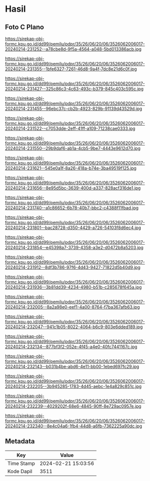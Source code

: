 # Hasil

## Foto C Plano

https://sirekap-obj-formc.kpu.go.id/dd99/pemilu/pdpr/35/26/06/20/06/3526062006017-20240214-231252--a78cbe8d-9f5a-4564-a048-5bd013386acb.jpg

https://sirekap-obj-formc.kpu.go.id/dd99/pemilu/pdpr/35/26/06/20/06/3526062006017-20240214-231355--1bfe6327-7261-46d8-9a4f-7dc8e21d6c0f.jpg

https://sirekap-obj-formc.kpu.go.id/dd99/pemilu/pdpr/35/26/06/20/06/3526062006017-20240214-231427--325c86c3-4c63-493c-b379-845c403c595c.jpg

https://sirekap-obj-formc.kpu.go.id/dd99/pemilu/pdpr/35/26/06/20/06/3526062006017-20240214-231455--96ebc37c-cb2b-4923-829b-91139d43529d.jpg

https://sirekap-obj-formc.kpu.go.id/dd99/pemilu/pdpr/35/26/06/20/06/3526062006017-20240214-231522--c7053dde-2eff-41ff-a109-71238cae0333.jpg

https://sirekap-obj-formc.kpu.go.id/dd99/pemilu/pdpr/35/26/06/20/06/3526062006017-20240214-231550--29b9daf6-ab1a-4cb5-9be7-4443e9612d70.jpg

https://sirekap-obj-formc.kpu.go.id/dd99/pemilu/pdpr/35/26/06/20/06/3526062006017-20240214-231621--545e0a1f-8a26-418a-b74e-3ba49519f125.jpg

https://sirekap-obj-formc.kpu.go.id/dd99/pemilu/pdpr/35/26/06/20/06/3526062006017-20240214-231656--8e95d5bc-3639-400d-a337-828acf316de1.jpg

https://sirekap-obj-formc.kpu.go.id/dd99/pemilu/pdpr/35/26/06/20/06/3526062006017-20240214-231740--a1c86652-6b78-40b7-bbc2-c4388f11fbad.jpg

https://sirekap-obj-formc.kpu.go.id/dd99/pemilu/pdpr/35/26/06/20/06/3526062006017-20240214-231801--bac28728-d350-4429-a726-54103f8d6ec4.jpg

https://sirekap-obj-formc.kpu.go.id/dd99/pemilu/pdpr/35/26/06/20/06/3526062006017-20240214-231854--e45398a7-3739-4358-a3e2-d0472b8a5203.jpg

https://sirekap-obj-formc.kpu.go.id/dd99/pemilu/pdpr/35/26/06/20/06/3526062006017-20240214-231912--8df3b786-97f6-4d43-9427-71822d5b40d9.jpg

https://sirekap-obj-formc.kpu.go.id/dd99/pemilu/pdpr/35/26/06/20/06/3526062006017-20240214-231936--3b81dd39-4234-4980-b51b-c285678f645a.jpg

https://sirekap-obj-formc.kpu.go.id/dd99/pemilu/pdpr/35/26/06/20/06/3526062006017-20240214-232005--8a2a98e0-eef1-4a00-8764-f7ba367afb63.jpg

https://sirekap-obj-formc.kpu.go.id/dd99/pemilu/pdpr/35/26/06/20/06/3526062006017-20240214-232047--941c1b05-8022-4064-b6c9-803e6dded189.jpg

https://sirekap-obj-formc.kpu.go.id/dd99/pemilu/pdpr/35/26/06/20/06/3526062006017-20240214-232134--877bf3f2-052e-4f45-a4e0-40fc7441167c.jpg

https://sirekap-obj-formc.kpu.go.id/dd99/pemilu/pdpr/35/26/06/20/06/3526062006017-20240214-232143--b031b4be-abd6-4e11-bb00-1ebed697fc29.jpg

https://sirekap-obj-formc.kpu.go.id/dd99/pemilu/pdpr/35/26/06/20/06/3526062006017-20240214-232205--3b945285-1783-4d45-aebc-1e4a829c851c.jpg

https://sirekap-obj-formc.kpu.go.id/dd99/pemilu/pdpr/35/26/06/20/06/3526062006017-20240214-232239--4029202f-68e6-4845-90ff-8e729ac0957e.jpg

https://sirekap-obj-formc.kpu.go.id/dd99/pemilu/pdpr/35/26/06/20/06/3526062006017-20240214-232340--8e4c04a6-1fb4-44d8-a6fb-7362225a90dc.jpg


## Metadata

| Key        | Value               |
| ---------- | ------------------- |
| Time Stamp | 2024-02-21 15:03:56 |
| Kode Dapil | 3511                |



